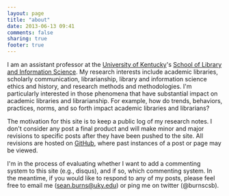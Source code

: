 ```yaml
---
layout: page
title: "about"
date: 2013-06-13 09:41
comments: false
sharing: true
footer: true
---
```


I am an assistant professor at the [University of
Kentucky](http://www.uky.edu)'s [School of Library and Information
Science](http://ci.uky.edu/lis/). My research interests include
academic libraries, scholarly communication, librarianship,
library and information science ethics and history, and research
methods and methodologies. I'm particularly interested in those
phenomena that have substantial impact on academic libraries and
librarianship. For example, how do trends, behaviors, practices,
norms, and so forth impact academic libraries and librarians?

The motivation for this site is to keep a public log of my
research notes. I don't consider any post a final product and will
make minor and major revisions to specific posts after they have
been pushed to the site. All revisions are hosted on [GitHub][1],
where past instances of a post or page may be viewed.

I'm in the process of evaluating whether I want to add a
commenting system to this site (e.g., disqus), and if so, which
commenting system. In the meantime, if you would like to respond
to any of my posts, please feel free to email me
(sean.burns@uky.edu) or ping me on twitter (@burnscsb).

[1]: http://github.com/seancsb/research-notebook
